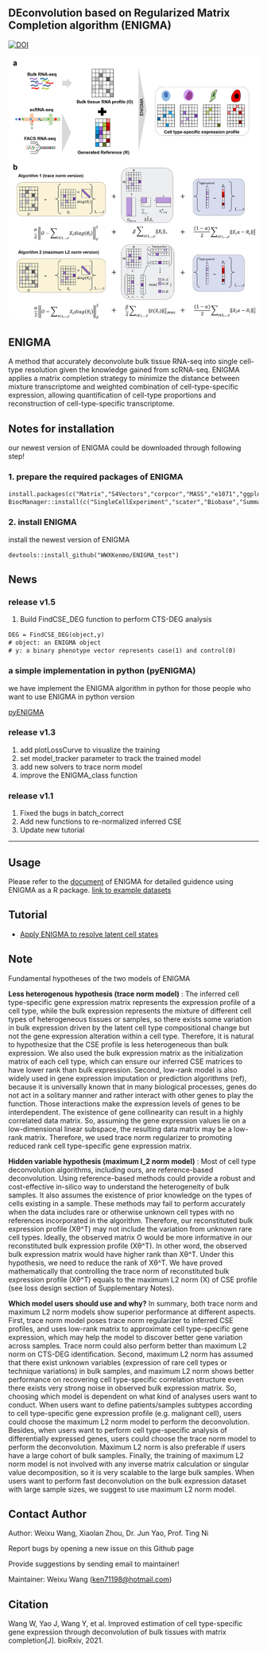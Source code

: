 ## DEconvolution based on Regularized Matrix Completion algorithm (ENIGMA)
[![DOI](https://zenodo.org/badge/DOI/10.5281/zenodo.5907208.svg)](https://doi.org/10.5281/zenodo.5907208)


<img src="https://github.com/WWXkenmo/ENIGMA/blob/master/vignettes/Fig.1.png" alt="ENIGMA" width="600" />

## ENIGMA
A method that accurately deconvolute bulk tissue RNA-seq into single cell-type resolution given the knowledge gained from scRNA-seq. ENIGMA applies a matrix completion strategy to minimize the distance between mixture transcriptome and weighted combination of cell-type-specific expression, allowing quantification of cell-type proportions and reconstruction of cell-type-specific transcriptome.

## Notes for installation
our newest version of ENIGMA could be downloaded through following step!
### 1. prepare the required packages of ENIGMA
```
install.packages(c("Matrix","S4Vectors","corpcor","MASS","e1071","ggplot2","cowplot","magrittr","purrr","tibble","nnls","doParallel","tidyr","plyr","vctrs","matrixStats"))
BiocManager::install(c("SingleCellExperiment","scater","Biobase","SummarizedExperiment","sva","preprocessCore"))
```
### 2. install ENIGMA
install the newest version of ENIGMA
```
devtools::install_github("WWXKenmo/ENIGMA_test")
```

## News
### release v1.5
1. Build FindCSE_DEG function to perform CTS-DEG analysis
```
DEG = FindCSE_DEG(object,y)
# object: an ENIGMA object
# y: a binary phenotype vector represents case(1) and control(0)
```

### a simple implementation in python (pyENIGMA)
we have implement the ENIGMA algorithm in python for those people who want to use ENIGMA in python version

[pyENIGMA](https://github.com/WWXkenmo/pyENIGMA/blob/main/pyENIGMA_case.ipynb)

### release v1.3
1. add plotLossCurve to visualize the training
2. set model_tracker parameter to track the trained model
3. add new solvers to trace norm model
4. improve the ENIGMA_class function

### release v1.1
1. Fixed the bugs in batch_correct
2. Add new functions to re-normalized inferred CSE
3. Update new tutorial
---------------------------------------------------------
## Usage
Please refer to the [document](https://github.com/WWXkenmo/ENIGMA/blob/master/vignettes/A-simple-guide-of-ENIGMA.pdf) of ENIGMA for detailed guidence using ENIGMA as a R package.
[link to example datasets](https://github.com/WWXkenmo/ENIGMA/tree/master)
## Tutorial
* [Apply ENIGMA to resolve latent cell states](https://htmlpreview.github.io/?https://github.com/WWXkenmo/ENIGMA/blob/master/vignettes/Identify-cell-type-specific-cell-states.html)

## Note
Fundamental hypotheses of the two models of ENIGMA

**Less heterogenous hypothesis (trace norm model)** : The inferred cell type-specific gene expression matrix represents the expression profile of a cell type, while the bulk expression represents the mixture of different cell types of heterogeneous tissues or samples, so there exists some variation in bulk expression driven by the latent cell type compositional change but not the gene expression alteration within a cell type. Therefore, it is natural to hypothesize that the CSE profile is less heterogeneous than bulk expression. We also used the bulk expression matrix as the initialization matrix of each cell type, which can ensure our inferred CSE matrices to have lower rank than bulk expression. Second, low-rank model is also widely used in gene expression imputation or prediction algorithms (ref), because it is universally known that in many biological processes, genes do not act in a solitary manner and rather interact with other genes to play the function. Those interactions make the expression levels of genes to be interdependent. The existence of gene collinearity can result in a highly correlated data matrix. So, assuming the gene expression values lie on a low-dimensional linear subspace, the resulting data matrix may be a low-rank matrix. Therefore, we used trace norm regularizer to promoting reduced rank cell type-specific gene expression matrix.

**Hidden variable hypothesis (maximum l_2 norm model)** : Most of cell type deconvolution algorithms, including ours, are reference-based deconvolution. Using reference-based methods could provide a robust and cost-effective in-silico way to understand the heterogeneity of bulk samples. It also assumes the existence of prior knowledge on the types of cells existing in a sample. These methods may fail to perform accurately when the data includes rare or otherwise unknown cell types with no references incorporated in the algorithm. Therefore, our reconstituted bulk expression profile (Xθ^T) may not include the variation from unknown rare cell types. Ideally, the observed matrix O would be more informative in our reconstituted bulk expression profile (Xθ^T). In other word, the observed bulk expression matrix would have higher rank than Xθ^T. Under this hypothesis, we need to reduce the rank of Xθ^T. We have proved mathematically that controlling the trace norm of reconstituted bulk expression profile (Xθ^T) equals to the maximum L2 norm (X) of CSE profile (see loss design section of Supplementary Notes).

**Which model users should use and why?**
In summary, both trace norm and maximum L2 norm models show superior performance at different aspects. First, trace norm model poses trace norm regularizer to inferred CSE profiles, and uses low-rank matrix to approximate cell type-specific gene expression, which may help the model to discover better gene variation across samples. Trace norm could also perform better than maximum L2 norm on CTS-DEG identification. Second, maximum L2 norm has assumed that there exist unknown variables (expression of rare cell types or technique variations) in bulk samples, and maximum L2 norm shows better performance on recovering cell type-specific correlation structure even there exists very strong noise in observed bulk expression matrix. So, choosing which model is dependent on what kind of analyses users want to conduct. When users want to define patients/samples subtypes according to cell type-specific gene expression profile (e.g. malignant cell), users could choose the maximum L2 norm model to perform the deconvolution. Besides, when users want to perform cell type-specific analysis of differentially expressed genes, users could choose the trace norm model to perform the deconvolution. Maximum L2 norm is also preferable if users have a large cohort of bulk samples. Finally, the training of maximum L2 norm model is not involved with any inverse matrix calculation or singular value decomposition, so it is very scalable to the large bulk samples. When users want to perform fast deconvolution on the bulk expression dataset with large sample sizes, we suggest to use maximum L2 norm model.

## Contact Author
Author: Weixu Wang, Xiaolan Zhou, Dr. Jun Yao, Prof. Ting Ni

Report bugs by opening a new issue on this Github page

Provide suggestions by sending email to maintainer!

Maintainer: Weixu Wang (ken71198@hotmail.com)

## Citation
Wang W, Yao J, Wang Y, et al. Improved estimation of cell type-specific gene expression through deconvolution of bulk tissues with matrix completion[J]. bioRxiv, 2021.
